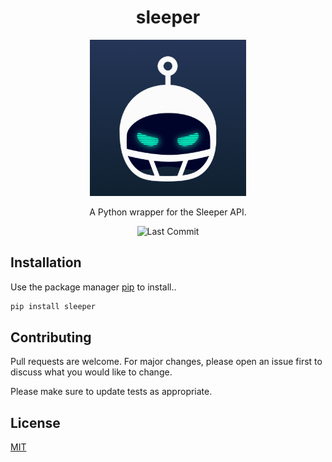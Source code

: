 <div align="center">

<h1>sleeper</h1>

<img src="img/sleeper_logo.png" alt="wordfreak logo" width="250"/>

A Python wrapper for the Sleeper API.

![Last Commit](https://img.shields.io/github/last-commit/joeyagreco/sleeper)
</div>

## Installation

Use the package manager [pip](https://pip.pypa.io/en/stable/) to install..

```bash
pip install sleeper
```

## Contributing

Pull requests are welcome. For major changes, please open an issue first to discuss what you would like to change.

Please make sure to update tests as appropriate.

## License

[MIT](https://choosealicense.com/licenses/mit/)